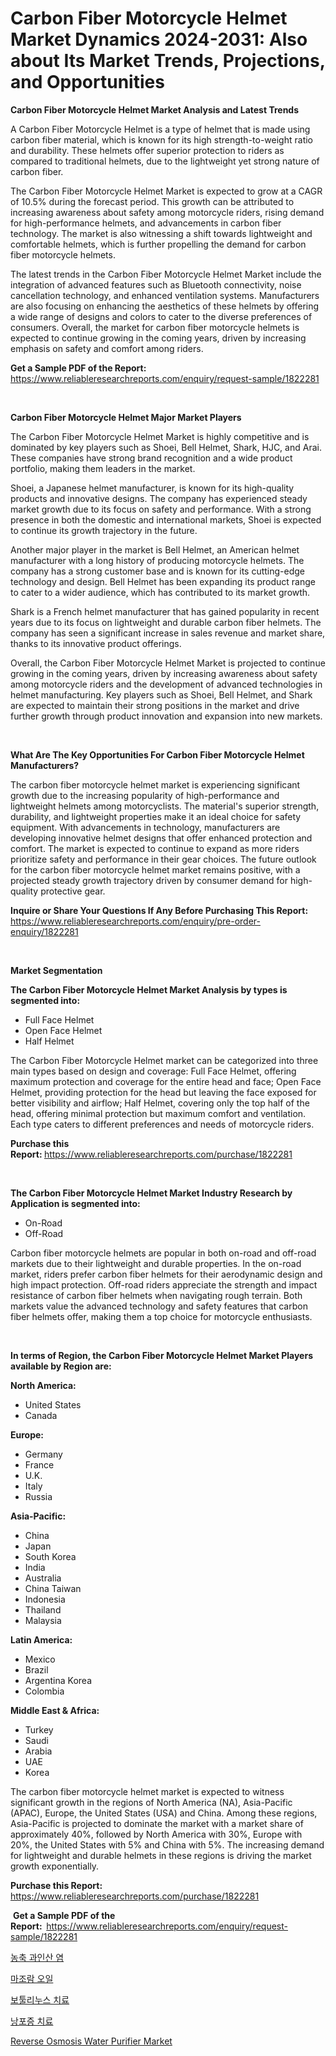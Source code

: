 <p><h1>Carbon Fiber Motorcycle Helmet Market Dynamics 2024-2031: Also about Its Market Trends, Projections, and Opportunities</h1></p><p><strong>Carbon Fiber Motorcycle Helmet Market Analysis and Latest Trends</strong></p>
<p><p>A Carbon Fiber Motorcycle Helmet is a type of helmet that is made using carbon fiber material, which is known for its high strength-to-weight ratio and durability. These helmets offer superior protection to riders as compared to traditional helmets, due to the lightweight yet strong nature of carbon fiber.</p><p>The Carbon Fiber Motorcycle Helmet Market is expected to grow at a CAGR of 10.5% during the forecast period. This growth can be attributed to increasing awareness about safety among motorcycle riders, rising demand for high-performance helmets, and advancements in carbon fiber technology. The market is also witnessing a shift towards lightweight and comfortable helmets, which is further propelling the demand for carbon fiber motorcycle helmets.</p><p>The latest trends in the Carbon Fiber Motorcycle Helmet Market include the integration of advanced features such as Bluetooth connectivity, noise cancellation technology, and enhanced ventilation systems. Manufacturers are also focusing on enhancing the aesthetics of these helmets by offering a wide range of designs and colors to cater to the diverse preferences of consumers. Overall, the market for carbon fiber motorcycle helmets is expected to continue growing in the coming years, driven by increasing emphasis on safety and comfort among riders.</p></p>
<p><strong>Get a Sample PDF of the Report:&nbsp;</strong> <a href="https://www.reliableresearchreports.com/enquiry/request-sample/1822281">https://www.reliableresearchreports.com/enquiry/request-sample/1822281</a></p>
<p>&nbsp;</p>
<p><strong>Carbon Fiber Motorcycle Helmet Major Market Players</strong></p>
<p><p>The Carbon Fiber Motorcycle Helmet Market is highly competitive and is dominated by key players such as Shoei, Bell Helmet, Shark, HJC, and Arai. These companies have strong brand recognition and a wide product portfolio, making them leaders in the market.</p><p>Shoei, a Japanese helmet manufacturer, is known for its high-quality products and innovative designs. The company has experienced steady market growth due to its focus on safety and performance. With a strong presence in both the domestic and international markets, Shoei is expected to continue its growth trajectory in the future.</p><p>Another major player in the market is Bell Helmet, an American helmet manufacturer with a long history of producing motorcycle helmets. The company has a strong customer base and is known for its cutting-edge technology and design. Bell Helmet has been expanding its product range to cater to a wider audience, which has contributed to its market growth.</p><p>Shark is a French helmet manufacturer that has gained popularity in recent years due to its focus on lightweight and durable carbon fiber helmets. The company has seen a significant increase in sales revenue and market share, thanks to its innovative product offerings.</p><p>Overall, the Carbon Fiber Motorcycle Helmet Market is projected to continue growing in the coming years, driven by increasing awareness about safety among motorcycle riders and the development of advanced technologies in helmet manufacturing. Key players such as Shoei, Bell Helmet, and Shark are expected to maintain their strong positions in the market and drive further growth through product innovation and expansion into new markets.</p></p>
<p>&nbsp;</p>
<p><strong>What Are The Key Opportunities For Carbon Fiber Motorcycle Helmet Manufacturers?</strong></p>
<p><p>The carbon fiber motorcycle helmet market is experiencing significant growth due to the increasing popularity of high-performance and lightweight helmets among motorcyclists. The material's superior strength, durability, and lightweight properties make it an ideal choice for safety equipment. With advancements in technology, manufacturers are developing innovative helmet designs that offer enhanced protection and comfort. The market is expected to continue to expand as more riders prioritize safety and performance in their gear choices. The future outlook for the carbon fiber motorcycle helmet market remains positive, with a projected steady growth trajectory driven by consumer demand for high-quality protective gear.</p></p>
<p><strong>Inquire or Share Your Questions If Any Before Purchasing This Report:</strong> <a href="https://www.reliableresearchreports.com/enquiry/pre-order-enquiry/1822281">https://www.reliableresearchreports.com/enquiry/pre-order-enquiry/1822281</a></p>
<p>&nbsp;</p>
<p><strong>Market Segmentation</strong></p>
<p><strong>The Carbon Fiber Motorcycle Helmet Market Analysis by types is segmented into:</strong></p>
<p><ul><li>Full Face Helmet</li><li>Open Face Helmet</li><li>Half Helmet</li></ul></p>
<p><p>The Carbon Fiber Motorcycle Helmet market can be categorized into three main types based on design and coverage: Full Face Helmet, offering maximum protection and coverage for the entire head and face; Open Face Helmet, providing protection for the head but leaving the face exposed for better visibility and airflow; Half Helmet, covering only the top half of the head, offering minimal protection but maximum comfort and ventilation. Each type caters to different preferences and needs of motorcycle riders.</p></p>
<p><strong>Purchase this Report:&nbsp;</strong><a href="https://www.reliableresearchreports.com/purchase/1822281">https://www.reliableresearchreports.com/purchase/1822281</a></p>
<p>&nbsp;</p>
<p><strong>The Carbon Fiber Motorcycle Helmet Market Industry Research by Application is segmented into:</strong></p>
<p><ul><li>On-Road</li><li>Off-Road</li></ul></p>
<p><p>Carbon fiber motorcycle helmets are popular in both on-road and off-road markets due to their lightweight and durable properties. In the on-road market, riders prefer carbon fiber helmets for their aerodynamic design and high impact protection. Off-road riders appreciate the strength and impact resistance of carbon fiber helmets when navigating rough terrain. Both markets value the advanced technology and safety features that carbon fiber helmets offer, making them a top choice for motorcycle enthusiasts.</p></p>
<p>&nbsp;</p>
<p><strong>In terms of Region, the Carbon Fiber Motorcycle Helmet Market Players available by Region are:</strong></p>
<p>
    <p> <strong> North America: </strong>
        <ul>
            <li>United States</li>
            <li>Canada</li>
        </ul>
        </p> 
    <p> <strong> Europe: </strong>
        <ul>
            <li>Germany</li>
            <li>France</li>
            <li>U.K.</li>
            <li>Italy</li>
            <li>Russia</li>
        </ul>
        </p> 
    <p> <strong> Asia-Pacific: </strong>
        <ul>
            <li>China</li>
            <li>Japan</li>
            <li>South Korea</li>
            <li>India</li>
            <li>Australia</li>
            <li>China Taiwan</li>
            <li>Indonesia</li>
            <li>Thailand</li>
            <li>Malaysia</li>
        </ul>
        </p> 
    <p> <strong> Latin America: </strong>
        <ul>
            <li>Mexico</li>
            <li>Brazil</li>
            <li>Argentina Korea</li>
            <li>Colombia</li>
        </ul>
        </p> 
    <p> <strong> Middle East & Africa: </strong>
        <ul>
            <li>Turkey</li>
            <li>Saudi</li>
            <li>Arabia</li>
            <li>UAE</li>
            <li>Korea</li>
        </ul>
    </p>
    </p>
<p><p>The carbon fiber motorcycle helmet market is expected to witness significant growth in the regions of North America (NA), Asia-Pacific (APAC), Europe, the United States (USA) and China. Among these regions, Asia-Pacific is projected to dominate the market with a market share of approximately 40%, followed by North America with 30%, Europe with 20%, the United States with 5% and China with 5%. The increasing demand for lightweight and durable helmets in these regions is driving the market growth exponentially.</p></p>
<p><strong>Purchase this Report: </strong><a href="https://www.reliableresearchreports.com/purchase/1822281">https://www.reliableresearchreports.com/purchase/1822281</a></p>
<p>&nbsp;<strong>Get a Sample PDF of the Report:&nbsp;&nbsp;</strong><a href="https://www.reliableresearchreports.com/enquiry/request-sample/1822281">https://www.reliableresearchreports.com/enquiry/request-sample/1822281</a></p>
<p><strong></strong></p>
<p><p><a href="https://github.com/vsr06p4p49/Market-Research-Report-List-1/blob/main/21231913620.md">농축 과인산 염</a></p><p><a href="https://github.com/oajzkywllm460/Market-Research-Report-List-1/blob/main/21773873619.md">마조람 오일</a></p><p><a href="https://medium.com/@treyhettinger2023/%EB%B3%B4%ED%88%B4%EB%A6%AC%EC%A6%98-%EC%B9%98%EB%A3%8C-%EC%8B%9C%EC%9E%A5-%EA%B7%9C%EB%AA%A8%EB%8A%94-%EC%84%B8%EA%B3%84-%EC%82%B0%EC%97%85%EC%97%90%EC%84%9C-%EC%B5%9C%EC%83%81%EC%9D%98-%EB%A7%88%EC%BC%80%ED%8C%85-%EC%B1%84%EB%84%90%EC%9D%84-%EB%93%9C%EB%9F%AC%EB%83%85%EB%8B%88%EB%8B%A4-eeb363980b7d">보툴리누스 치료</a></p><p><a href="https://medium.com/@christianlarkinus/%EB%82%AD%EB%82%AD%EC%B6%A9%EC%A6%9D-%EC%B9%98%EB%A3%8C-%EC%8B%9C%EC%9E%A5-%EC%A0%84%EB%A7%9D-%EC%82%B0%EC%97%85-%EA%B0%9C%EC%9A%94-%EB%B0%8F-%EC%98%88%EC%B8%A1-2024%EB%85%84%EB%B6%80%ED%84%B0-2031%EB%85%84-e6f226cb58b5">낭포증 치료</a></p><p><a href="https://github.com/Alonsoolds3wq1d81czn8rbol/Market-Research-Report-List-1/blob/main/reverse-osmosis-water-purifier-market.md">Reverse Osmosis Water Purifier Market</a></p></p>